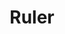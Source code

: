 ---
title: Ruler
tags: ["ruler", "measuring", "precision", "straightedge", "engineering", "geometry", "tool"]
icon: ruler
svg: '<svg xmlns="http://www.w3.org/2000/svg" width="24" height="24" fill="none" viewBox="0 0 24 24" stroke-width="1.5" stroke-linecap="round" stroke-linejoin="round" stroke="currentColor"><path d="m5.914 12 2.282 2.283m.76-5.326 2.283 2.282M12 5.914l2.283 2.282m-9.74 5.174 8.826-8.826c.853-.852 1.28-1.278 1.77-1.438.433-.14.898-.14 1.33 0 .491.16.917.586 1.768 1.437l1.22 1.219c.852.852 1.278 1.28 1.438 1.77.14.433.14.897 0 1.33-.16.49-.586.917-1.438 1.77l-8.826 8.826c-.853.852-1.28 1.278-1.77 1.438-.433.14-.897.14-1.33 0-.49-.16-.918-.586-1.77-1.439l-1.22-1.218c-.85-.852-1.276-1.277-1.436-1.769a2.15 2.15 0 0 1 0-1.33c.16-.49.586-.917 1.438-1.77"/></svg>'
---